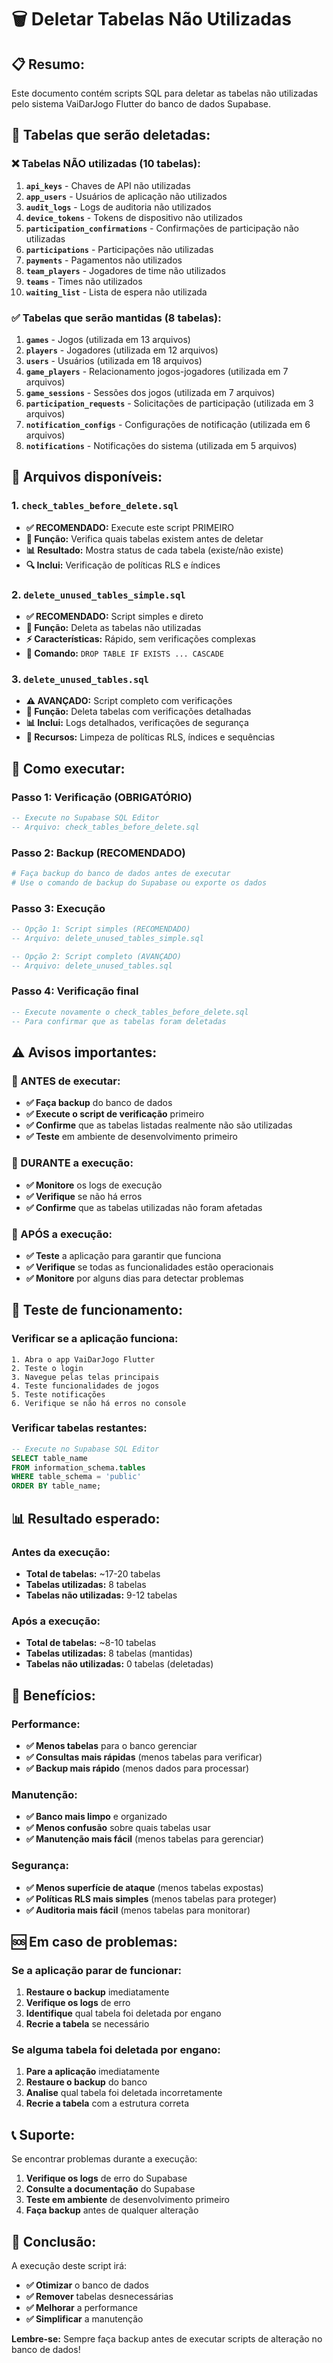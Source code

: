 # 🗑️ Deletar Tabelas Não Utilizadas

## 📋 **Resumo:**

Este documento contém scripts SQL para deletar as tabelas não utilizadas pelo sistema VaiDarJogo Flutter do banco de dados Supabase.

## 🎯 **Tabelas que serão deletadas:**

### **❌ Tabelas NÃO utilizadas (10 tabelas):**
1. **`api_keys`** - Chaves de API não utilizadas
2. **`app_users`** - Usuários de aplicação não utilizados
3. **`audit_logs`** - Logs de auditoria não utilizados
4. **`device_tokens`** - Tokens de dispositivo não utilizados
5. **`participation_confirmations`** - Confirmações de participação não utilizadas
6. **`participations`** - Participações não utilizadas
7. **`payments`** - Pagamentos não utilizados
8. **`team_players`** - Jogadores de time não utilizados
9. **`teams`** - Times não utilizados
10. **`waiting_list`** - Lista de espera não utilizada

### **✅ Tabelas que serão mantidas (8 tabelas):**
1. **`games`** - Jogos (utilizada em 13 arquivos)
2. **`players`** - Jogadores (utilizada em 12 arquivos)
3. **`users`** - Usuários (utilizada em 18 arquivos)
4. **`game_players`** - Relacionamento jogos-jogadores (utilizada em 7 arquivos)
5. **`game_sessions`** - Sessões dos jogos (utilizada em 7 arquivos)
6. **`participation_requests`** - Solicitações de participação (utilizada em 3 arquivos)
7. **`notification_configs`** - Configurações de notificação (utilizada em 6 arquivos)
8. **`notifications`** - Notificações do sistema (utilizada em 5 arquivos)

## 📁 **Arquivos disponíveis:**

### **1. `check_tables_before_delete.sql`**
- **✅ RECOMENDADO:** Execute este script PRIMEIRO
- **🎯 Função:** Verifica quais tabelas existem antes de deletar
- **📊 Resultado:** Mostra status de cada tabela (existe/não existe)
- **🔍 Inclui:** Verificação de políticas RLS e índices

### **2. `delete_unused_tables_simple.sql`**
- **✅ RECOMENDADO:** Script simples e direto
- **🎯 Função:** Deleta as tabelas não utilizadas
- **⚡ Características:** Rápido, sem verificações complexas
- **🔧 Comando:** `DROP TABLE IF EXISTS ... CASCADE`

### **3. `delete_unused_tables.sql`**
- **⚠️ AVANÇADO:** Script completo com verificações
- **🎯 Função:** Deleta tabelas com verificações detalhadas
- **📊 Inclui:** Logs detalhados, verificações de segurança
- **🔧 Recursos:** Limpeza de políticas RLS, índices e sequências

## 🚀 **Como executar:**

### **Passo 1: Verificação (OBRIGATÓRIO)**
```sql
-- Execute no Supabase SQL Editor
-- Arquivo: check_tables_before_delete.sql
```

### **Passo 2: Backup (RECOMENDADO)**
```bash
# Faça backup do banco de dados antes de executar
# Use o comando de backup do Supabase ou exporte os dados
```

### **Passo 3: Execução**
```sql
-- Opção 1: Script simples (RECOMENDADO)
-- Arquivo: delete_unused_tables_simple.sql

-- Opção 2: Script completo (AVANÇADO)
-- Arquivo: delete_unused_tables.sql
```

### **Passo 4: Verificação final**
```sql
-- Execute novamente o check_tables_before_delete.sql
-- Para confirmar que as tabelas foram deletadas
```

## ⚠️ **Avisos importantes:**

### **🔴 ANTES de executar:**
- **✅ Faça backup** do banco de dados
- **✅ Execute o script de verificação** primeiro
- **✅ Confirme** que as tabelas listadas realmente não são utilizadas
- **✅ Teste** em ambiente de desenvolvimento primeiro

### **🔴 DURANTE a execução:**
- **✅ Monitore** os logs de execução
- **✅ Verifique** se não há erros
- **✅ Confirme** que as tabelas utilizadas não foram afetadas

### **🔴 APÓS a execução:**
- **✅ Teste** a aplicação para garantir que funciona
- **✅ Verifique** se todas as funcionalidades estão operacionais
- **✅ Monitore** por alguns dias para detectar problemas

## 🧪 **Teste de funcionamento:**

### **Verificar se a aplicação funciona:**
```
1. Abra o app VaiDarJogo Flutter
2. Teste o login
3. Navegue pelas telas principais
4. Teste funcionalidades de jogos
5. Teste notificações
6. Verifique se não há erros no console
```

### **Verificar tabelas restantes:**
```sql
-- Execute no Supabase SQL Editor
SELECT table_name 
FROM information_schema.tables 
WHERE table_schema = 'public' 
ORDER BY table_name;
```

## 📊 **Resultado esperado:**

### **Antes da execução:**
- **Total de tabelas:** ~17-20 tabelas
- **Tabelas utilizadas:** 8 tabelas
- **Tabelas não utilizadas:** 9-12 tabelas

### **Após a execução:**
- **Total de tabelas:** ~8-10 tabelas
- **Tabelas utilizadas:** 8 tabelas (mantidas)
- **Tabelas não utilizadas:** 0 tabelas (deletadas)

## 🎉 **Benefícios:**

### **Performance:**
- **✅ Menos tabelas** para o banco gerenciar
- **✅ Consultas mais rápidas** (menos tabelas para verificar)
- **✅ Backup mais rápido** (menos dados para processar)

### **Manutenção:**
- **✅ Banco mais limpo** e organizado
- **✅ Menos confusão** sobre quais tabelas usar
- **✅ Manutenção mais fácil** (menos tabelas para gerenciar)

### **Segurança:**
- **✅ Menos superfície de ataque** (menos tabelas expostas)
- **✅ Políticas RLS mais simples** (menos tabelas para proteger)
- **✅ Auditoria mais fácil** (menos tabelas para monitorar)

## 🆘 **Em caso de problemas:**

### **Se a aplicação parar de funcionar:**
1. **Restaure o backup** imediatamente
2. **Verifique os logs** de erro
3. **Identifique** qual tabela foi deletada por engano
4. **Recrie a tabela** se necessário

### **Se alguma tabela foi deletada por engano:**
1. **Pare a aplicação** imediatamente
2. **Restaure o backup** do banco
3. **Analise** qual tabela foi deletada incorretamente
4. **Recrie a tabela** com a estrutura correta

## 📞 **Suporte:**

Se encontrar problemas durante a execução:

1. **Verifique os logs** de erro do Supabase
2. **Consulte a documentação** do Supabase
3. **Teste em ambiente** de desenvolvimento primeiro
4. **Faça backup** antes de qualquer alteração

## 🎯 **Conclusão:**

A execução deste script irá:
- **✅ Otimizar** o banco de dados
- **✅ Remover** tabelas desnecessárias
- **✅ Melhorar** a performance
- **✅ Simplificar** a manutenção

**Lembre-se:** Sempre faça backup antes de executar scripts de alteração no banco de dados!

